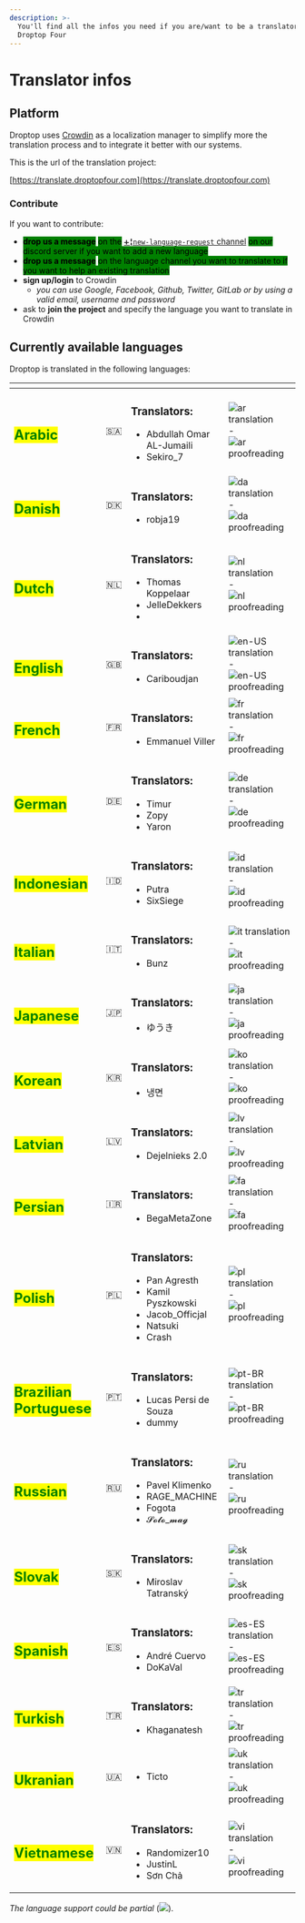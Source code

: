 ```yaml
---
description: >-
  You'll find all the infos you need if you are/want to be a translator for
  Droptop Four
---
```


# Translator infos

## Platform

Droptop uses [Crowdin](https://crowdin.com) as a localization manager to simplify more the translation process and to integrate it better with our systems.

This is the url of the translation project:

[https://translate.droptopfour.com](https://translate.droptopfour.com)

### Contribute

If you want to contribute:

* <mark style="background-color:green;">**drop us a message**</mark> <mark style="background-color:green;"></mark><mark style="background-color:green;">on the</mark> [`➕╏new-language-request` channel](https://discord.gg/kYMVS4DAGn) <mark style="background-color:green;">on our discord server if you want to add a new language</mark>
* <mark style="background-color:green;">**drop us a message**</mark> <mark style="background-color:green;"></mark><mark style="background-color:green;">on the language channel you want to translate to if you want to help an existing translation</mark>
* **sign up/login** to Crowdin
  * _you can use Google, Facebook, Github, Twitter, GitLab or by using a valid email, username and password_
* ask to **join the project** and specify the language you want to translate in Crowdin

## Currently available languages

Droptop is translated in the following languages:

<table data-view="cards"><thead><tr><th></th><th></th><th></th><th></th></tr></thead><tbody><tr><td><h2><mark style="color:green;"><strong>Arabic</strong></mark></h2></td><td>🇸🇦</td><td><h3>Translators:</h3><ul><li>Abdullah Omar AL-Jumaili</li><li>Sekiro_7</li></ul></td><td><img src="https://img.shields.io/badge/dynamic/json?color=blue&#x26;label=ar&#x26;style=flat&#x26;logo=crowdin&#x26;query=%24.progress%5B?(@.data.languageId==%27ar%27)%5D.data.translationProgress&#x26;url=https%3A%2F%2Fbadges.awesome-crowdin.com%2Fstats-15857739-592721.json" alt="ar translation" data-size="original"> - <img src="https://img.shields.io/badge/dynamic/json?color=green&#x26;label=ar&#x26;style=flat&#x26;logo=crowdin&#x26;query=%24.progress%5B?(@.data.languageId==%27ar%27)%5D.data.approvalProgress&#x26;url=https%3A%2F%2Fbadges.awesome-crowdin.com%2Fstats-15857739-592721.json" alt="ar proofreading" data-size="original"></td></tr><tr><td><h2><mark style="color:green;"><strong>Danish</strong></mark></h2></td><td>🇩🇰</td><td><h3>Translators:</h3><ul><li>robja19</li></ul></td><td><img src="https://img.shields.io/badge/dynamic/json?color=blue&#x26;label=da&#x26;style=flat&#x26;logo=crowdin&#x26;query=%24.progress%5B?(@.data.languageId==%27da%27)%5D.data.translationProgress&#x26;url=https%3A%2F%2Fbadges.awesome-crowdin.com%2Fstats-15857739-592721.json" alt="da translation" data-size="original"> - <img src="https://img.shields.io/badge/dynamic/json?color=green&#x26;label=da&#x26;style=flat&#x26;logo=crowdin&#x26;query=%24.progress%5B?(@.data.languageId==%27da%27)%5D.data.approvalProgress&#x26;url=https%3A%2F%2Fbadges.awesome-crowdin.com%2Fstats-15857739-592721.json" alt="da proofreading" data-size="original"></td></tr><tr><td><h2><mark style="color:green;"><strong>Dutch</strong></mark></h2></td><td>🇳🇱</td><td><h3>Translators:</h3><ul><li>Thomas Koppelaar</li><li>JelleDekkers</li><li></li></ul></td><td><img src="https://img.shields.io/badge/dynamic/json?color=blue&#x26;label=nl&#x26;style=flat&#x26;logo=crowdin&#x26;query=%24.progress%5B?(@.data.languageId==%27nl%27)%5D.data.translationProgress&#x26;url=https%3A%2F%2Fbadges.awesome-crowdin.com%2Fstats-15857739-592721.json" alt="nl translation" data-size="original"> - <img src="https://img.shields.io/badge/dynamic/json?color=green&#x26;label=nl&#x26;style=flat&#x26;logo=crowdin&#x26;query=%24.progress%5B?(@.data.languageId==%27nl%27)%5D.data.approvalProgress&#x26;url=https%3A%2F%2Fbadges.awesome-crowdin.com%2Fstats-15857739-592721.json" alt="nl proofreading" data-size="original"></td></tr><tr><td><h2><mark style="color:green;"><strong>English</strong></mark></h2></td><td>🇬🇧</td><td><h3>Translators:</h3><ul><li>Cariboudjan</li></ul></td><td><img src="https://img.shields.io/badge/dynamic/json?color=blue&#x26;label=en-US&#x26;style=flat&#x26;logo=crowdin&#x26;query=%24.progress%5B?(@.data.languageId==%27en-US%27)%5D.data.translationProgress&#x26;url=https%3A%2F%2Fbadges.awesome-crowdin.com%2Fstats-15857739-592721.json" alt="en-US translation" data-size="original"> - <img src="https://img.shields.io/badge/dynamic/json?color=green&#x26;label=en-US&#x26;style=flat&#x26;logo=crowdin&#x26;query=%24.progress%5B?(@.data.languageId==%27en-US%27)%5D.data.approvalProgress&#x26;url=https%3A%2F%2Fbadges.awesome-crowdin.com%2Fstats-15857739-592721.json" alt="en-US proofreading" data-size="original"></td></tr><tr><td><h2><mark style="color:green;"><strong>French</strong></mark></h2></td><td>🇫🇷</td><td><h3>Translators:</h3><ul><li>Emmanuel Viller</li></ul></td><td><img src="https://img.shields.io/badge/dynamic/json?color=blue&#x26;label=fr&#x26;style=flat&#x26;logo=crowdin&#x26;query=%24.progress%5B?(@.data.languageId==%27fr%27)%5D.data.translationProgress&#x26;url=https%3A%2F%2Fbadges.awesome-crowdin.com%2Fstats-15857739-592721.json" alt="fr translation" data-size="original"> - <img src="https://img.shields.io/badge/dynamic/json?color=green&#x26;label=fr&#x26;style=flat&#x26;logo=crowdin&#x26;query=%24.progress%5B?(@.data.languageId==%27fr%27)%5D.data.approvalProgress&#x26;url=https%3A%2F%2Fbadges.awesome-crowdin.com%2Fstats-15857739-592721.json" alt="fr proofreading" data-size="original"></td></tr><tr><td><h2><mark style="color:green;"><strong>German</strong></mark></h2></td><td>🇩🇪</td><td><h3>Translators:</h3><ul><li>Timur</li><li>Zopy</li><li>Yaron</li></ul></td><td><img src="https://img.shields.io/badge/dynamic/json?color=blue&#x26;label=de&#x26;style=flat&#x26;logo=crowdin&#x26;query=%24.progress%5B?(@.data.languageId==%27de%27)%5D.data.translationProgress&#x26;url=https%3A%2F%2Fbadges.awesome-crowdin.com%2Fstats-15857739-592721.json" alt="de translation" data-size="original"> - <img src="https://img.shields.io/badge/dynamic/json?color=green&#x26;label=de&#x26;style=flat&#x26;logo=crowdin&#x26;query=%24.progress%5B?(@.data.languageId==%27de%27)%5D.data.approvalProgress&#x26;url=https%3A%2F%2Fbadges.awesome-crowdin.com%2Fstats-15857739-592721.json" alt="de proofreading" data-size="original"></td></tr><tr><td><h2><mark style="color:green;"><strong>Indonesian</strong></mark></h2></td><td>🇮🇩</td><td><h3>Translators:</h3><ul><li>Putra</li><li>SixSiege</li></ul></td><td><img src="https://img.shields.io/badge/dynamic/json?color=blue&#x26;label=id&#x26;style=flat&#x26;logo=crowdin&#x26;query=%24.progress%5B?(@.data.languageId==%27id%27)%5D.data.translationProgress&#x26;url=https%3A%2F%2Fbadges.awesome-crowdin.com%2Fstats-15857739-592721.json" alt="id translation" data-size="original"> - <img src="https://img.shields.io/badge/dynamic/json?color=green&#x26;label=id&#x26;style=flat&#x26;logo=crowdin&#x26;query=%24.progress%5B?(@.data.languageId==%27id%27)%5D.data.approvalProgress&#x26;url=https%3A%2F%2Fbadges.awesome-crowdin.com%2Fstats-15857739-592721.json" alt="id proofreading" data-size="original"></td></tr><tr><td><h2><mark style="color:green;"><strong>Italian</strong></mark></h2></td><td>🇮🇹</td><td><h3>Translators:</h3><ul><li>Bunz</li></ul></td><td><img src="https://img.shields.io/badge/dynamic/json?color=blue&#x26;label=it&#x26;style=flat&#x26;logo=crowdin&#x26;query=%24.progress%5B?(@.data.languageId==%27it%27)%5D.data.translationProgress&#x26;url=https%3A%2F%2Fbadges.awesome-crowdin.com%2Fstats-15857739-592721.json" alt="it translation" data-size="original"> - <img src="https://img.shields.io/badge/dynamic/json?color=green&#x26;label=it&#x26;style=flat&#x26;logo=crowdin&#x26;query=%24.progress%5B?(@.data.languageId==%27it%27)%5D.data.approvalProgress&#x26;url=https%3A%2F%2Fbadges.awesome-crowdin.com%2Fstats-15857739-592721.json" alt="it proofreading" data-size="original"></td></tr><tr><td><h2><mark style="color:green;"><strong>Japanese</strong></mark></h2></td><td>🇯🇵</td><td><h3>Translators:</h3><ul><li>ゆうき</li></ul></td><td><img src="https://img.shields.io/badge/dynamic/json?color=blue&#x26;label=ja&#x26;style=flat&#x26;logo=crowdin&#x26;query=%24.progress%5B?(@.data.languageId==%27ja%27)%5D.data.translationProgress&#x26;url=https%3A%2F%2Fbadges.awesome-crowdin.com%2Fstats-15857739-592721.json" alt="ja translation" data-size="original"> - <img src="https://img.shields.io/badge/dynamic/json?color=green&#x26;label=ja&#x26;style=flat&#x26;logo=crowdin&#x26;query=%24.progress%5B?(@.data.languageId==%27ja%27)%5D.data.approvalProgress&#x26;url=https%3A%2F%2Fbadges.awesome-crowdin.com%2Fstats-15857739-592721.json" alt="ja proofreading" data-size="original"></td></tr><tr><td><h2><mark style="color:green;"><strong>Korean</strong></mark></h2></td><td>🇰🇷</td><td><h3>Translators:</h3><ul><li>냉면</li></ul></td><td><img src="https://img.shields.io/badge/dynamic/json?color=blue&#x26;label=ko&#x26;style=flat&#x26;logo=crowdin&#x26;query=%24.progress%5B?(@.data.languageId==%27ko%27)%5D.data.translationProgress&#x26;url=https%3A%2F%2Fbadges.awesome-crowdin.com%2Fstats-15857739-592721.json" alt="ko translation" data-size="original"> - <img src="https://img.shields.io/badge/dynamic/json?color=green&#x26;label=ko&#x26;style=flat&#x26;logo=crowdin&#x26;query=%24.progress%5B?(@.data.languageId==%27ko%27)%5D.data.approvalProgress&#x26;url=https%3A%2F%2Fbadges.awesome-crowdin.com%2Fstats-15857739-592721.json" alt="ko proofreading" data-size="original"></td></tr><tr><td><h2><mark style="color:green;"><strong>Latvian</strong></mark></h2></td><td>🇱🇻</td><td><h3>Translators:</h3><ul><li>Dejelnieks 2.0</li></ul></td><td><img src="https://img.shields.io/badge/dynamic/json?color=blue&#x26;label=lv&#x26;style=flat&#x26;logo=crowdin&#x26;query=%24.progress%5B?(@.data.languageId==%27lv%27)%5D.data.translationProgress&#x26;url=https%3A%2F%2Fbadges.awesome-crowdin.com%2Fstats-15857739-592721.json" alt="lv translation" data-size="original"> - <img src="https://img.shields.io/badge/dynamic/json?color=green&#x26;label=lv&#x26;style=flat&#x26;logo=crowdin&#x26;query=%24.progress%5B?(@.data.languageId==%27lv%27)%5D.data.approvalProgress&#x26;url=https%3A%2F%2Fbadges.awesome-crowdin.com%2Fstats-15857739-592721.json" alt="lv proofreading" data-size="original"></td></tr><tr><td><h2><mark style="color:green;"><strong>Persian</strong></mark></h2></td><td>🇮🇷</td><td><h3>Translators:</h3><ul><li>BegaMetaZone</li></ul></td><td><img src="https://img.shields.io/badge/dynamic/json?color=blue&#x26;label=fa&#x26;style=flat&#x26;logo=crowdin&#x26;query=%24.progress%5B?(@.data.languageId==%27fa%27)%5D.data.translationProgress&#x26;url=https%3A%2F%2Fbadges.awesome-crowdin.com%2Fstats-15857739-592721.json" alt="fa translation" data-size="original"> - <img src="https://img.shields.io/badge/dynamic/json?color=green&#x26;label=fa&#x26;style=flat&#x26;logo=crowdin&#x26;query=%24.progress%5B?(@.data.languageId==%27fa%27)%5D.data.approvalProgress&#x26;url=https%3A%2F%2Fbadges.awesome-crowdin.com%2Fstats-15857739-592721.json" alt="fa proofreading" data-size="original"></td></tr><tr><td><h2><mark style="color:green;"><strong>Polish</strong></mark></h2></td><td>🇵🇱</td><td><h3>Translators:</h3><ul><li>Pan Agresth</li><li>Kamil Pyszkowski</li><li>Jacob_Officjal</li><li>Natsuki</li><li>Crash</li></ul></td><td><img src="https://img.shields.io/badge/dynamic/json?color=blue&#x26;label=pl&#x26;style=flat&#x26;logo=crowdin&#x26;query=%24.progress%5B?(@.data.languageId==%27pl%27)%5D.data.translationProgress&#x26;url=https%3A%2F%2Fbadges.awesome-crowdin.com%2Fstats-15857739-592721.json" alt="pl translation" data-size="original"> - <img src="https://img.shields.io/badge/dynamic/json?color=green&#x26;label=pl&#x26;style=flat&#x26;logo=crowdin&#x26;query=%24.progress%5B?(@.data.languageId==%27pl%27)%5D.data.approvalProgress&#x26;url=https%3A%2F%2Fbadges.awesome-crowdin.com%2Fstats-15857739-592721.json" alt="pl proofreading" data-size="original"></td></tr><tr><td><h2><mark style="color:green;"><strong>Brazilian Portuguese</strong></mark></h2></td><td>🇵🇹</td><td><h3>Translators:</h3><ul><li>Lucas Persi de Souza</li><li>dummy</li></ul></td><td><img src="https://img.shields.io/badge/dynamic/json?color=blue&#x26;label=pt-BR&#x26;style=flat&#x26;logo=crowdin&#x26;query=%24.progress%5B?(@.data.languageId==%27pt-BR%27)%5D.data.translationProgress&#x26;url=https%3A%2F%2Fbadges.awesome-crowdin.com%2Fstats-15857739-592721.json" alt="pt-BR translation" data-size="original"> - <img src="https://img.shields.io/badge/dynamic/json?color=green&#x26;label=pt-BR&#x26;style=flat&#x26;logo=crowdin&#x26;query=%24.progress%5B?(@.data.languageId==%27pt-BR%27)%5D.data.approvalProgress&#x26;url=https%3A%2F%2Fbadges.awesome-crowdin.com%2Fstats-15857739-592721.json" alt="pt-BR proofreading" data-size="original"></td></tr><tr><td><h2><mark style="color:green;"><strong>Russian</strong></mark></h2></td><td>🇷🇺</td><td><h3>Translators:</h3><ul><li>Pavel Klimenko</li><li>RAGE_MACHINE</li><li>Fogota</li><li>𝓢𝓸𝓵𝓸_𝓶𝓪𝓰</li></ul></td><td><img src="https://img.shields.io/badge/dynamic/json?color=blue&#x26;label=ru&#x26;style=flat&#x26;logo=crowdin&#x26;query=%24.progress%5B?(@.data.languageId==%27ru%27)%5D.data.translationProgress&#x26;url=https%3A%2F%2Fbadges.awesome-crowdin.com%2Fstats-15857739-592721.json" alt="ru translation" data-size="original"> - <img src="https://img.shields.io/badge/dynamic/json?color=green&#x26;label=ru&#x26;style=flat&#x26;logo=crowdin&#x26;query=%24.progress%5B?(@.data.languageId==%27ru%27)%5D.data.approvalProgress&#x26;url=https%3A%2F%2Fbadges.awesome-crowdin.com%2Fstats-15857739-592721.json" alt="ru proofreading" data-size="original"></td></tr><tr><td><h2><mark style="color:green;"><strong>Slovak</strong></mark></h2></td><td>🇸🇰</td><td><h3>Translators:</h3><ul><li>Miroslav Tatranský</li></ul></td><td><img src="https://img.shields.io/badge/dynamic/json?color=blue&#x26;label=sk&#x26;style=flat&#x26;logo=crowdin&#x26;query=%24.progress%5B?(@.data.languageId==%27sk%27)%5D.data.translationProgress&#x26;url=https%3A%2F%2Fbadges.awesome-crowdin.com%2Fstats-15857739-592721.json" alt="sk translation" data-size="original"> - <img src="https://img.shields.io/badge/dynamic/json?color=green&#x26;label=sk&#x26;style=flat&#x26;logo=crowdin&#x26;query=%24.progress%5B?(@.data.languageId==%27sk%27)%5D.data.approvalProgress&#x26;url=https%3A%2F%2Fbadges.awesome-crowdin.com%2Fstats-15857739-592721.json" alt="sk proofreading" data-size="original"></td></tr><tr><td><h2><mark style="color:green;"><strong>Spanish</strong></mark></h2></td><td>🇪🇸</td><td><h3>Translators:</h3><ul><li>André Cuervo</li><li>DoKaVal</li></ul></td><td><img src="https://img.shields.io/badge/dynamic/json?color=blue&#x26;label=es-ES&#x26;style=flat&#x26;logo=crowdin&#x26;query=%24.progress%5B?(@.data.languageId==%27es-ES%27)%5D.data.translationProgress&#x26;url=https%3A%2F%2Fbadges.awesome-crowdin.com%2Fstats-15857739-592721.json" alt="es-ES translation" data-size="original"> - <img src="https://img.shields.io/badge/dynamic/json?color=green&#x26;label=es-ES&#x26;style=flat&#x26;logo=crowdin&#x26;query=%24.progress%5B?(@.data.languageId==%27es-ES%27)%5D.data.approvalProgress&#x26;url=https%3A%2F%2Fbadges.awesome-crowdin.com%2Fstats-15857739-592721.json" alt="es-ES proofreading" data-size="original"></td></tr><tr><td><h2><mark style="color:green;"><strong>Turkish</strong></mark></h2></td><td>🇹🇷</td><td><h3>Translators:</h3><ul><li>Khaganatesh</li></ul></td><td><img src="https://img.shields.io/badge/dynamic/json?color=blue&#x26;label=tr&#x26;style=flat&#x26;logo=crowdin&#x26;query=%24.progress%5B?(@.data.languageId==%27tr%27)%5D.data.translationProgress&#x26;url=https%3A%2F%2Fbadges.awesome-crowdin.com%2Fstats-15857739-592721.json" alt="tr translation" data-size="original"> - <img src="https://img.shields.io/badge/dynamic/json?color=green&#x26;label=tr&#x26;style=flat&#x26;logo=crowdin&#x26;query=%24.progress%5B?(@.data.languageId==%27tr%27)%5D.data.approvalProgress&#x26;url=https%3A%2F%2Fbadges.awesome-crowdin.com%2Fstats-15857739-592721.json" alt="tr proofreading" data-size="original"></td></tr><tr><td><h2><mark style="color:green;"><strong>Ukranian</strong></mark></h2></td><td>🇺🇦</td><td><ul><li>Ticto</li></ul></td><td><img src="https://img.shields.io/badge/dynamic/json?color=blue&#x26;label=uk&#x26;style=flat&#x26;logo=crowdin&#x26;query=%24.progress%5B?(@.data.languageId==%27uk%27)%5D.data.translationProgress&#x26;url=https%3A%2F%2Fbadges.awesome-crowdin.com%2Fstats-15857739-592721.json" alt="uk translation" data-size="original"> - <img src="https://img.shields.io/badge/dynamic/json?color=green&#x26;label=uk&#x26;style=flat&#x26;logo=crowdin&#x26;query=%24.progress%5B?(@.data.languageId==%27uk%27)%5D.data.approvalProgress&#x26;url=https%3A%2F%2Fbadges.awesome-crowdin.com%2Fstats-15857739-592721.json" alt="uk proofreading" data-size="original"></td></tr><tr><td><h2><mark style="color:green;"><strong>Vietnamese</strong></mark></h2></td><td>🇻🇳</td><td><h3>Translators:</h3><ul><li>Randomizer10</li><li>JustinL</li><li>Sơn Chả</li></ul></td><td><img src="https://img.shields.io/badge/dynamic/json?color=blue&#x26;label=vi&#x26;style=flat&#x26;logo=crowdin&#x26;query=%24.progress%5B?(@.data.languageId==%27vi%27)%5D.data.translationProgress&#x26;url=https%3A%2F%2Fbadges.awesome-crowdin.com%2Fstats-15857739-592721.json" alt="vi translation" data-size="original"> - <img src="https://img.shields.io/badge/dynamic/json?color=green&#x26;label=vi&#x26;style=flat&#x26;logo=crowdin&#x26;query=%24.progress%5B?(@.data.languageId==%27vi%27)%5D.data.approvalProgress&#x26;url=https%3A%2F%2Fbadges.awesome-crowdin.com%2Fstats-15857739-592721.json" alt="vi proofreading" data-size="original"></td></tr></tbody></table>

_The language support could be partial_ (![](https://badges.crowdin.net/droptop-four/localized.svg)).
